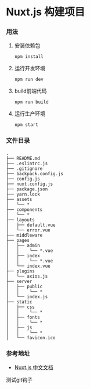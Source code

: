 Nuxt.js 构建项目
=========================================
### 用法

1. 安装依赖包

   `npm install`

2. 运行开发环境

   `npm run dev`

3. build前端代码

    `npm run build`
4. 运行生产环境

    `npm start`
    

### 文件目录
```
.
├── README.md
├── .eslintrc.js
├── .gitignore
├── backpack.config.js
├── config.js
├── nuxt.config.js
├── package.json
├── yarn.lock
├── assets
│   └── *
├── components
│   └── *
├── layouts
│   ├── default.vue
│   └── error.vue
├── middleware
├── pages
│   ├── admin
│   │    └── *.vue
│   ├── index
│   │    └── *.vue
│   └── index.vue
├── plugins
│   └── axios.js
├── server
│   ├── public
│   │    └── *
│   └── index.js
├── static
│   ├── css
│   │    └── *
│   ├── fonts
│   │    └── *
│   ├── js
│   │    └── *
│   └── favicon.ico
```

### 参考地址

- [Nuxt.js 中文文档](https://zh.nuxtjs.org/guide)

测试git钩子